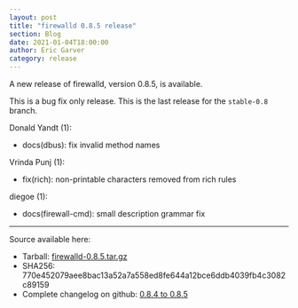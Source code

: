 ```yaml
---
layout: post
title: "firewalld 0.8.5 release"
section: Blog
date: 2021-01-04T18:00:00
author: Eric Garver
category: release
---
```


A new release of firewalld, version 0.8.5, is available.

This is a bug fix only release. This is the last release for the `stable-0.8`
branch.

Donald Yandt (1):
- docs(dbus): fix invalid method names

Vrinda Punj (1):
- fix(rich): non-printable characters removed from rich rules

diegoe (1):
- docs(firewall-cmd): small description grammar fix

-----

Source available here:

 * Tarball: [firewalld-0.8.5.tar.gz](https://github.com/firewalld/firewalld/releases/download/v0.8.5/firewalld-0.8.5.tar.gz)
 * SHA256: 770e452079aee8bac13a52a7a558ed8fe644a12bce6ddb4039fb4c3082c89159
 * Complete changelog on github: [0.8.4 to 0.8.5](https://github.com/firewalld/firewalld/compare/v0.8.4...v0.8.5)
